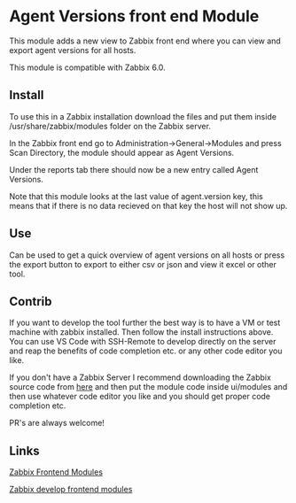 # Agent Versions front end Module 

This module adds a new view to Zabbix front end where you can view and export agent versions for all hosts.

This module is compatible with Zabbix 6.0.

## Install

To use this in a Zabbix installation download the files and put them inside /usr/share/zabbix/modules folder on the Zabbix server.

In the Zabbix front end go to Administration->General->Modules and press Scan Directory, the module should appear as Agent Versions.

Under the reports tab there should now be a new entry called Agent Versions.

Note that this module looks at the last value of agent.version key, this means that if there is no data recieved on that key the host will not show up. 

## Use

Can be used to get a quick overview of agent versions on all hosts or press the export button to export to either csv or json and view it excel or other tool. 

## Contrib

If you want to develop the tool further the best way is to have a VM or test machine with zabbix installed. Then follow the install instructions above. You can use VS Code with SSH-Remote to develop directly on the server and reap the benefits of code completion etc. or any other code editor you like.

If you don't have a Zabbix Server I recommend downloading the Zabbix source code from [here](https://git.zabbix.com/) and then put the module code inside ui/modules and then use whatever code editor you like and you should get proper code completion etc.

PR's are always welcome! 

## Links

[Zabbix Frontend Modules](https://www.zabbix.com/documentation/current/en/manual/extensions/frontendmodules)

[Zabbix develop frontend modules](https://www.zabbix.com/documentation/current/en/devel/modules)


